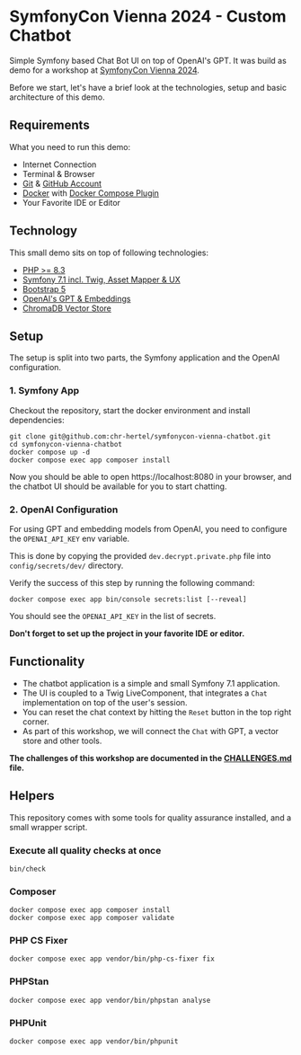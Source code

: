 # SymfonyCon Vienna 2024 - Custom Chatbot

Simple Symfony based Chat Bot UI on top of OpenAI's GPT.
It was build as demo for a workshop at [SymfonyCon Vienna 2024](https://live.symfony.com/2024-vienna-con/workshop/custom-chatbots-with-gpt-and-symfony).

Before we start, let's have a brief look at the technologies, setup and basic architecture of this demo.

## Requirements

What you need to run this demo:

* Internet Connection
* Terminal & Browser
* [Git](https://git-scm.com/) & [GitHub Account](https://github.com)
* [Docker](https://www.docker.com/) with [Docker Compose Plugin](https://docs.docker.com/compose/)
* Your Favorite IDE or Editor

## Technology

This small demo sits on top of following technologies:

* [PHP >= 8.3](https://www.php.net/releases/8.2/en.php)
* [Symfony 7.1 incl. Twig, Asset Mapper & UX](https://symfony.com/)
* [Bootstrap 5](https://getbootstrap.com/docs/5.0/getting-started/introduction/)
* [OpenAI's GPT & Embeddings](https://platform.openai.com/docs/overview)
* [ChromaDB Vector Store](https://www.trychroma.com/)

## Setup

The setup is split into two parts, the Symfony application and the OpenAI configuration.

### 1. Symfony App

Checkout the repository, start the docker environment and install dependencies:
```shell
git clone git@github.com:chr-hertel/symfonycon-vienna-chatbot.git
cd symfonycon-vienna-chatbot
docker compose up -d
docker compose exec app composer install
```

Now you should be able to open https://localhost:8080 in your browser,
and the chatbot UI should be available for you to start chatting.

### 2. OpenAI Configuration

For using GPT and embedding models from OpenAI, you need to configure the `OPENAI_API_KEY` env variable.

This is done by copying the provided `dev.decrypt.private.php` file into `config/secrets/dev/` directory.

Verify the success of this step by running the following command:
```shell
docker compose exec app bin/console secrets:list [--reveal]
```

You should see the `OPENAI_API_KEY` in the list of secrets.

**Don't forget to set up the project in your favorite IDE or editor.** 

## Functionality

* The chatbot application is a simple and small Symfony 7.1 application.
* The UI is coupled to a Twig LiveComponent, that integrates a `Chat` implementation on top of the user's session.
* You can reset the chat context by hitting the `Reset` button in the top right corner.
* As part of this workshop, we will connect the `Chat` with GPT, a vector store and other tools.

**The challenges of this workshop are documented in the [CHALLENGES.md](CHALLENGES.md) file.**

## Helpers

This repository comes with some tools for quality assurance installed, and a small wrapper script.

### Execute all quality checks at once

```shell
bin/check
```

### Composer

```shell
docker compose exec app composer install
docker compose exec app composer validate
```

### PHP CS Fixer

```shell
docker compose exec app vendor/bin/php-cs-fixer fix
```

### PHPStan

```shell
docker compose exec app vendor/bin/phpstan analyse
```

### PHPUnit

```shell
docker compose exec app vendor/bin/phpunit
```
